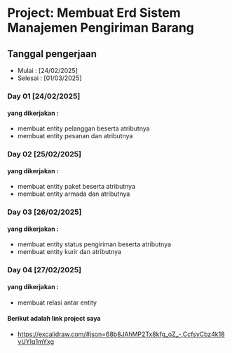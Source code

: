 # Project: Membuat Erd Sistem Manajemen Pengiriman Barang

## Tanggal pengerjaan
- Mulai : [24/02/2025]
- Selesai : [01/03/2025]

### Day 01 [24/02/2025]
#### yang dikerjakan :
- membuat entity pelanggan beserta atributnya
- membuat entity pesanan dan atributnya

### Day 02 [25/02/2025]
#### yang dikerjakan :
- membuat entity paket beserta atributnya
- membuat entity armada dan atributnya

### Day 03 [26/02/2025]
#### yang dikerjakan :
- membuat entity status pengiriman beserta atributnya
- membuat entity kurir dan atributnya

### Day 04 [27/02/2025]
#### yang dikerjakan :
- membuat relasi antar entity

#### Berikut adalah link project saya
- https://excalidraw.com/#json=68b8JAhMP2Tx8kfg_oZ_-,CcfsyCbz4k18vUYIq1mYxg
